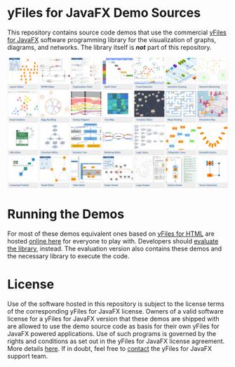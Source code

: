 # yFiles for JavaFX Demo Sources

This repository contains source code demos that use the commercial [yFiles for JavaFX](https://www.yworks.com/yfilesjavafx) software programming library for the visualization of graphs, diagrams, and networks. The library itself is __*not*__ part of this repository.

[![yFiles for JavaFX Demos](./demo-grid.png)](https://live.yworks.com/yfiles-for-html)

# Running the Demos

For most of these demos equivalent ones based on [yFiles for HTML](https://www.yworks.com/yfileshtml)
are hosted [online here](https://live.yworks.com/yfiles-for-html) for everyone to play with. Developers should [evaluate the library](https://www.yworks.com/products/yfiles-for-javafx/evaluate), instead. 
The evaluation version also contains these demos and the necessary library to execute the code. 

# License

Use of the software hosted in this repository is subject to the license terms of the corresponding yFiles for JavaFX license. 
Owners of a valid software license for a yFiles for JavaFX version that these
demos are shipped with are allowed to use the demo source code as basis
for their own yFiles for JavaFX powered applications. Use of such programs is
governed by the rights and conditions as set out in the yFiles for JavaFX
license agreement. More details [here](./LICENSE). If in doubt, feel free to [contact](https://www.yworks.com/contact) the yFiles for JavaFX support team.
